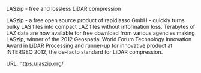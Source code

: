 LASzip - free and lossless LiDAR compression

LASzip - a free open source product of rapidlasso GmbH - quickly turns bulky
LAS files into compact LAZ files without information loss. Terabytes of LAZ
data are now available for free download from various agencies making LASzip,
winner of the 2012 Geospatial World Forum Technology Innovation Award in LiDAR
Processing and runner-up for innovative product at INTERGEO 2012, the de-facto
standard for LiDAR compression.

URL: https://laszip.org/
